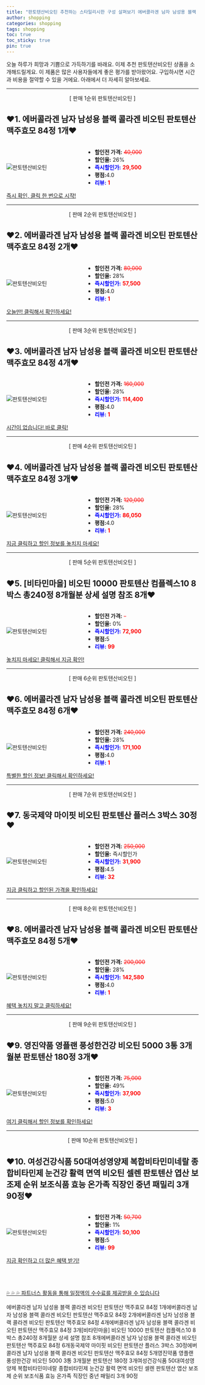 ```yaml
---
title: "판토텐산비오틴 추천하는 스타일리시한 구성 살펴보기 에버콜라겐 남자 남성용 블랙 콜라겐"
author: shopping
categories: shopping
tags: shopping
toc: true
toc_sticky: true
pin: true
---
```

오늘 하루가 희망과 기쁨으로 가득하기를 바래요. 이제 추천 판토텐산비오틴 상품을 소개해드릴게요. 이 제품은 많은 사용자들에게 좋은 평가를 받아왔어요. 구입하시면 시간과 비용을 절약할 수 있을 거에요. 아래에서 더 자세히 알아보세요.

---
<p class="toplist" style="margin: 0 auto; display: block; width: fit-content;">[ 판매 1순위 판토텐산비오틴 ]</p>

<h2><strong>❤️1. 에버콜라겐 남자 남성용 블랙 콜라겐 비오틴 판토텐산 맥주효모 84정 1개❤️</strong></h2>

<div style="display: flex; align-items: center;">
    <div style="flex: 0.4;">
        <img src="https://thumbnail7.coupangcdn.com/thumbnails/remote/230x230ex/image/vendor_inventory/afb9/696ec45da71abfd53524c01c0503b757ad0857e13e67e2e0f66726435f35.jpg" alt="판토텐산비오틴" style="max-width: 100%;">
    </div>
    <div style="flex: 0.6; margin-left: 10px;">
        <ul>
            <li><strong>할인전 가격:</strong> <del style="color: red;">40,000</del></li>
            <li><strong>할인율:</strong> 26%</li>
            <li><span style='color:blue'><strong>즉시할인가:</strong></span> <span style='color:red'><strong>29,500</strong></span></li>
            <li><strong>평점:</strong>4.0</li>
            <li><span style='color:blue'><strong>리뷰:</strong></span> <span style='color:red'><strong>1</strong></span></li>
        </ul>
    </div>
</div>
<div class="center">
    <a href="https://selin100587.github.io?lptag=AF9450613&subid=githubio&pageKey=8203846714&traceid=V0-153&itemId=23772166422&vendorItemId=90796434081" class="myButton">
        즉시 확인, 클릭 한 번으로 시작!
    </a>
</div>


---
<p class="toplist" style="margin: 0 auto; display: block; width: fit-content;">[ 판매 2순위 판토텐산비오틴 ]</p>

<h2><strong>❤️2. 에버콜라겐 남자 남성용 블랙 콜라겐 비오틴 판토텐산 맥주효모 84정 2개❤️</strong></h2>

<div style="display: flex; align-items: center;">
    <div style="flex: 0.4;">
        <img src="https://thumbnail8.coupangcdn.com/thumbnails/remote/230x230ex/image/vendor_inventory/c766/684738a16cd79f3c4258161c84105eed1e239c69fe6efb65b4197d395c1a.jpg" alt="판토텐산비오틴" style="max-width: 100%;">
    </div>
    <div style="flex: 0.6; margin-left: 10px;">
        <ul>
            <li><strong>할인전 가격:</strong> <del style="color: red;">80,000</del></li>
            <li><strong>할인율:</strong> 28%</li>
            <li><span style='color:blue'><strong>즉시할인가:</strong></span> <span style='color:red'><strong>57,500</strong></span></li>
            <li><strong>평점:</strong>4.0</li>
            <li><span style='color:blue'><strong>리뷰:</strong></span> <span style='color:red'><strong>1</strong></span></li>
        </ul>
    </div>
</div>
<div class="center">
    <a href="https://selin100587.github.io?lptag=AF9450613&subid=githubio&pageKey=8203846714&traceid=V0-153&itemId=23772166425&vendorItemId=90796434084" class="myButton">
        오늘만! 클릭해서 확인하세요!
    </a>
</div>


---
<p class="toplist" style="margin: 0 auto; display: block; width: fit-content;">[ 판매 3순위 판토텐산비오틴 ]</p>

<h2><strong>❤️3. 에버콜라겐 남자 남성용 블랙 콜라겐 비오틴 판토텐산 맥주효모 84정 4개❤️</strong></h2>

<div style="display: flex; align-items: center;">
    <div style="flex: 0.4;">
        <img src="https://thumbnail8.coupangcdn.com/thumbnails/remote/230x230ex/image/vendor_inventory/183a/3129870009df0694284e95c817240f0faa22983d943baa4724da8d726e5f.jpg" alt="판토텐산비오틴" style="max-width: 100%;">
    </div>
    <div style="flex: 0.6; margin-left: 10px;">
        <ul>
            <li><strong>할인전 가격:</strong> <del style="color: red;">160,000</del></li>
            <li><strong>할인율:</strong> 28%</li>
            <li><span style='color:blue'><strong>즉시할인가:</strong></span> <span style='color:red'><strong>114,400</strong></span></li>
            <li><strong>평점:</strong>4.0</li>
            <li><span style='color:blue'><strong>리뷰:</strong></span> <span style='color:red'><strong>1</strong></span></li>
        </ul>
    </div>
</div>
<div class="center">
    <a href="https://selin100587.github.io?lptag=AF9450613&subid=githubio&pageKey=8203846714&traceid=V0-153&itemId=23772166418&vendorItemId=90796434069" class="myButton">
        시간이 없습니다! 바로 클릭!
    </a>
</div>


---
<p class="toplist" style="margin: 0 auto; display: block; width: fit-content;">[ 판매 4순위 판토텐산비오틴 ]</p>

<h2><strong>❤️4. 에버콜라겐 남자 남성용 블랙 콜라겐 비오틴 판토텐산 맥주효모 84정 3개❤️</strong></h2>

<div style="display: flex; align-items: center;">
    <div style="flex: 0.4;">
        <img src="https://thumbnail9.coupangcdn.com/thumbnails/remote/230x230ex/image/vendor_inventory/c2af/8985d12cdbbbdb03e7a4faa5ba9cc32ede6c36d16718adc5b7684c7b80ae.jpg" alt="판토텐산비오틴" style="max-width: 100%;">
    </div>
    <div style="flex: 0.6; margin-left: 10px;">
        <ul>
            <li><strong>할인전 가격:</strong> <del style="color: red;">120,000</del></li>
            <li><strong>할인율:</strong> 28%</li>
            <li><span style='color:blue'><strong>즉시할인가:</strong></span> <span style='color:red'><strong>86,050</strong></span></li>
            <li><strong>평점:</strong>4.0</li>
            <li><span style='color:blue'><strong>리뷰:</strong></span> <span style='color:red'><strong>1</strong></span></li>
        </ul>
    </div>
</div>
<div class="center">
    <a href="https://selin100587.github.io?lptag=AF9450613&subid=githubio&pageKey=8203846714&traceid=V0-153&itemId=23772166416&vendorItemId=90796434062" class="myButton">
        지금 클릭하고 할인 정보를 놓치지 마세요!
    </a>
</div>


---
<p class="toplist" style="margin: 0 auto; display: block; width: fit-content;">[ 판매 5순위 판토텐산비오틴 ]</p>

<h2><strong>❤️5. [비타민마을] 비오틴 10000 판토텐산 컴플렉스10 8박스 총240정 8개월분 상세 설명 참조 8개❤️</strong></h2>

<div style="display: flex; align-items: center;">
    <div style="flex: 0.4;">
        <img src="https://thumbnail6.coupangcdn.com/thumbnails/remote/230x230ex/image/vendor_inventory/9be8/6ffa772a6b84ac3e588940aaaf55da887315ef81a1fd784ed3a7b8e03a6a.jpg" alt="판토텐산비오틴" style="max-width: 100%;">
    </div>
    <div style="flex: 0.6; margin-left: 10px;">
        <ul>
            <li><strong>할인전 가격:</strong> <del style="color: red;">-</del></li>
            <li><strong>할인율:</strong> 0%</li>
            <li><span style='color:blue'><strong>즉시할인가:</strong></span> <span style='color:red'><strong>72,900</strong></span></li>
            <li><strong>평점:</strong>5</li>
            <li><span style='color:blue'><strong>리뷰:</strong></span> <span style='color:red'><strong>99</strong></span></li>
        </ul>
    </div>
</div>
<div class="center">
    <a href="https://selin100587.github.io?lptag=AF9450613&subid=githubio&pageKey=8204088279&traceid=V0-153&itemId=23689286939&vendorItemId=90714436429" class="myButton">
        놓치지 마세요! 클릭해서 지금 확인!
    </a>
</div>


---
<p class="toplist" style="margin: 0 auto; display: block; width: fit-content;">[ 판매 6순위 판토텐산비오틴 ]</p>

<h2><strong>❤️6. 에버콜라겐 남자 남성용 블랙 콜라겐 비오틴 판토텐산 맥주효모 84정 6개❤️</strong></h2>

<div style="display: flex; align-items: center;">
    <div style="flex: 0.4;">
        <img src="https://thumbnail6.coupangcdn.com/thumbnails/remote/230x230ex/image/vendor_inventory/6923/3c36c24790c0eb907076d5cff5717f5444c4562677ae79e7b40914fb0af5.jpg" alt="판토텐산비오틴" style="max-width: 100%;">
    </div>
    <div style="flex: 0.6; margin-left: 10px;">
        <ul>
            <li><strong>할인전 가격:</strong> <del style="color: red;">240,000</del></li>
            <li><strong>할인율:</strong> 28%</li>
            <li><span style='color:blue'><strong>즉시할인가:</strong></span> <span style='color:red'><strong>171,100</strong></span></li>
            <li><strong>평점:</strong>4.0</li>
            <li><span style='color:blue'><strong>리뷰:</strong></span> <span style='color:red'><strong>1</strong></span></li>
        </ul>
    </div>
</div>
<div class="center">
    <a href="https://selin100587.github.io?lptag=AF9450613&subid=githubio&pageKey=8203846714&traceid=V0-153&itemId=23772166420&vendorItemId=90796434077" class="myButton">
        특별한 할인 정보! 클릭해서 확인하세요!
    </a>
</div>


---
<p class="toplist" style="margin: 0 auto; display: block; width: fit-content;">[ 판매 7순위 판토텐산비오틴 ]</p>

<h2><strong>❤️7. 동국제약 마이핏 비오틴 판토텐산 플러스 3박스 30정❤️</strong></h2>

<div style="display: flex; align-items: center;">
    <div style="flex: 0.4;">
        <img src="https://thumbnail8.coupangcdn.com/thumbnails/remote/230x230ex/image/vendor_inventory/fd28/21535d451667ee2112cd9e1bb575df80466bf937430c3c7b3317f44af733.jpg" alt="판토텐산비오틴" style="max-width: 100%;">
    </div>
    <div style="flex: 0.6; margin-left: 10px;">
        <ul>
            <li><strong>할인전 가격:</strong> <del style="color: red;">250,000</del></li>
            <li><strong>할인율:</strong> 즉시할인가</li>
            <li><span style='color:blue'><strong>즉시할인가:</strong></span> <span style='color:red'><strong>31,900</strong></span></li>
            <li><strong>평점:</strong>4.5</li>
            <li><span style='color:blue'><strong>리뷰:</strong></span> <span style='color:red'><strong>32</strong></span></li>
        </ul>
    </div>
</div>
<div class="center">
    <a href="https://selin100587.github.io?lptag=AF9450613&subid=githubio&pageKey=7721264347&traceid=V0-153&itemId=20722917669&vendorItemId=87793699900" class="myButton">
        지금 클릭하고 할인된 가격을 확인하세요!
    </a>
</div>


---
<p class="toplist" style="margin: 0 auto; display: block; width: fit-content;">[ 판매 8순위 판토텐산비오틴 ]</p>

<h2><strong>❤️8. 에버콜라겐 남자 남성용 블랙 콜라겐 비오틴 판토텐산 맥주효모 84정 5개❤️</strong></h2>

<div style="display: flex; align-items: center;">
    <div style="flex: 0.4;">
        <img src="https://thumbnail9.coupangcdn.com/thumbnails/remote/230x230ex/image/vendor_inventory/c58d/ccfba12c4d66871f769315526060f482e289445260b41c4aaaf805f57c3e.jpg" alt="판토텐산비오틴" style="max-width: 100%;">
    </div>
    <div style="flex: 0.6; margin-left: 10px;">
        <ul>
            <li><strong>할인전 가격:</strong> <del style="color: red;">200,000</del></li>
            <li><strong>할인율:</strong> 28%</li>
            <li><span style='color:blue'><strong>즉시할인가:</strong></span> <span style='color:red'><strong>142,580</strong></span></li>
            <li><strong>평점:</strong>4.0</li>
            <li><span style='color:blue'><strong>리뷰:</strong></span> <span style='color:red'><strong>1</strong></span></li>
        </ul>
    </div>
</div>
<div class="center">
    <a href="https://selin100587.github.io?lptag=AF9450613&subid=githubio&pageKey=8203846714&traceid=V0-153&itemId=23772166428&vendorItemId=90796434087" class="myButton">
        혜택 놓치지 말고 클릭하세요!
    </a>
</div>


---
<p class="toplist" style="margin: 0 auto; display: block; width: fit-content;">[ 판매 9순위 판토텐산비오틴 ]</p>

<h2><strong>❤️9. 영진약품 영플랜 풍성한건강 비오틴 5000 3통 3개월분 판토텐산 180정 3개❤️</strong></h2>

<div style="display: flex; align-items: center;">
    <div style="flex: 0.4;">
        <img src="https://thumbnail7.coupangcdn.com/thumbnails/remote/230x230ex/image/vendor_inventory/a0e6/090b769e465ede2c9f07c591515e9eda893b10c04239ce22e43544861d06.jpg" alt="판토텐산비오틴" style="max-width: 100%;">
    </div>
    <div style="flex: 0.6; margin-left: 10px;">
        <ul>
            <li><strong>할인전 가격:</strong> <del style="color: red;">75,000</del></li>
            <li><strong>할인율:</strong> 49%</li>
            <li><span style='color:blue'><strong>즉시할인가:</strong></span> <span style='color:red'><strong>37,900</strong></span></li>
            <li><strong>평점:</strong>5.0</li>
            <li><span style='color:blue'><strong>리뷰:</strong></span> <span style='color:red'><strong>3</strong></span></li>
        </ul>
    </div>
</div>
<div class="center">
    <a href="https://selin100587.github.io?lptag=AF9450613&subid=githubio&pageKey=7471296753&traceid=V0-153&itemId=19495845262&vendorItemId=86605415194" class="myButton">
        여기 클릭해서 할인 정보를 확인하세요!
    </a>
</div>


---
<p class="toplist" style="margin: 0 auto; display: block; width: fit-content;">[ 판매 10순위 판토텐산비오틴 ]</p>

<h2><strong>❤️10. 여성건강식품 50대여성영양제 복합비타민미네랄 종합비타민제 눈건강 활력 면역 비오틴 셀렌 판토텐산 엽산 보조제 순위 보조식품 효능 온가족 직장인 중년 패밀리 3개 90정❤️</strong></h2>

<div style="display: flex; align-items: center;">
    <div style="flex: 0.4;">
        <img src="https://thumbnail7.coupangcdn.com/thumbnails/remote/230x230ex/image/vendor_inventory/7e90/d6038f50798f74970453a9487ebffd7a4f09348572c0c6120bbfa2546959.jpg" alt="판토텐산비오틴" style="max-width: 100%;">
    </div>
    <div style="flex: 0.6; margin-left: 10px;">
        <ul>
            <li><strong>할인전 가격:</strong> <del style="color: red;">50,700</del></li>
            <li><strong>할인율:</strong> 1%</li>
            <li><span style='color:blue'><strong>즉시할인가:</strong></span> <span style='color:red'><strong>50,100</strong></span></li>
            <li><strong>평점:</strong>5</li>
            <li><span style='color:blue'><strong>리뷰:</strong></span> <span style='color:red'><strong>99</strong></span></li>
        </ul>
    </div>
</div>
<div class="center">
    <a href="https://selin100587.github.io?lptag=AF9450613&subid=githubio&pageKey=8253152336&traceid=V0-153&itemId=23763599839&vendorItemId=90787983338" class="myButton">
        지금 확인하고 더 많은 혜택 받기!
    </a>
</div>

<br><br><br>[💦 💦 💦 파트너스 활동을 통해 일정액의 수수료를 제공받을 수 있습니다](https://link.coupang.com/a/bcpT2c)<br><br>에버콜라겐 남자 남성용 블랙 콜라겐 비오틴 판토텐산 맥주효모 84정 1개에버콜라겐 남자 남성용 블랙 콜라겐 비오틴 판토텐산 맥주효모 84정 2개에버콜라겐 남자 남성용 블랙 콜라겐 비오틴 판토텐산 맥주효모 84정 4개에버콜라겐 남자 남성용 블랙 콜라겐 비오틴 판토텐산 맥주효모 84정 3개[비타민마을] 비오틴 10000 판토텐산 컴플렉스10 8박스 총240정 8개월분 상세 설명 참조 8개에버콜라겐 남자 남성용 블랙 콜라겐 비오틴 판토텐산 맥주효모 84정 6개동국제약 마이핏 비오틴 판토텐산 플러스 3박스 30정에버콜라겐 남자 남성용 블랙 콜라겐 비오틴 판토텐산 맥주효모 84정 5개영진약품 영플랜 풍성한건강 비오틴 5000 3통 3개월분 판토텐산 180정 3개여성건강식품 50대여성영양제 복합비타민미네랄 종합비타민제 눈건강 활력 면역 비오틴 셀렌 판토텐산 엽산 보조제 순위 보조식품 효능 온가족 직장인 중년 패밀리 3개 90정